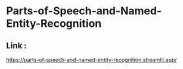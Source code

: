 # Parts-of-Speech-and-Named-Entity-Recognition
## Link :
  https://parts-of-speech-and-named-entity-recognition.streamlit.app/
